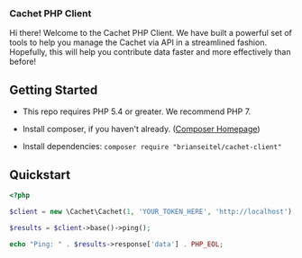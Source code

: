 ### Cachet PHP Client

Hi there! Welcome to the Cachet PHP Client. We have built a powerful set of tools to help you manage the Cachet via API in a streamlined fashion. Hopefully, this will help you contribute data faster and more effectively than before!

## Getting Started

* This repo requires PHP 5.4 or greater. We recommend PHP 7.

* Install composer, if you haven't already. ([Composer Homepage](http://www.getcomposer.org))

* Install dependencies: `composer require "brianseitel/cachet-client"`


## Quickstart

```php
<?php

$client = new \Cachet\Cachet(1, 'YOUR_TOKEN_HERE', 'http://localhost');

$results = $client->base()->ping();

echo "Ping: " . $results->response['data'] . PHP_EOL;

```

